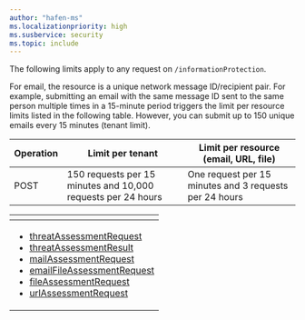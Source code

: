 ```yaml
---
author: "hafen-ms"
ms.localizationpriority: high
ms.susbervice: security
ms.topic: include
---
```

<!-- markdownlint-disable MD041 -->

The following limits apply to any request on `/informationProtection`.

For email, the resource is a unique network message ID/recipient pair. For example, submitting an email with the same message ID sent to the same person multiple times in a 15-minute period triggers the limit per resource limits listed in the following table. However, you can submit up to 150 unique emails every 15 minutes (tenant limit).

| Operation                 | Limit per tenant                                            | Limit per resource (email, URL, file)                |
|---------------------------|-------------------------------------------------------------|------------------------------------------------------|
| POST                      | 150 requests per 15 minutes and 10,000 requests per 24 hours | One request per 15 minutes and 3 requests per 24 hours |

| <!-- fake header--> |
|---|
| <ul><li> [threatAssessmentRequest](/graph/api/resources/threatassessmentrequest)  <li> [threatAssessmentResult](/graph/api/resources/threatassessmentresult) <li> [mailAssessmentRequest](/graph/api/resources/mailassessmentrequest) <li> [emailFileAssessmentRequest](/graph/api/resources/emailfileassessmentrequest) <li> [fileAssessmentRequest](/graph/api/resources/fileassessmentrequest) <li> [urlAssessmentRequest](/graph/api/resources/urlassessmentrequest) </ul> |
